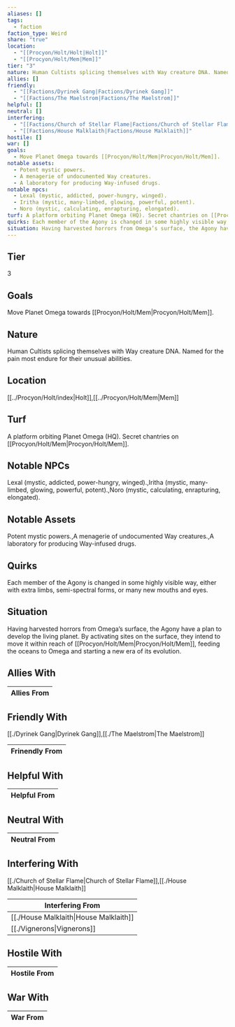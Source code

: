 ```yaml
---
aliases: []
tags:
  - faction
faction_type: Weird
share: "true"
location:
  - "[[Procyon/Holt/Holt|Holt]]"
  - "[[Procyon/Holt/Mem|Mem]]"
tier: "3"
nature: Human Cultists splicing themselves with Way creature DNA. Named for the pain most endure for their unusual abilities.
allies: []
friendly:
  - "[[Factions/Dyrinek Gang|Factions/Dyrinek Gang]]"
  - "[[Factions/The Maelstrom|Factions/The Maelstrom]]"
helpful: []
neutral: []
interfering:
  - "[[Factions/Church of Stellar Flame|Factions/Church of Stellar Flame]]"
  - "[[Factions/House Malklaith|Factions/House Malklaith]]"
hostile: []
war: []
goals:
  - Move Planet Omega towards [[Procyon/Holt/Mem|Procyon/Holt/Mem]].
notable assets:
  - Potent mystic powers.
  - A menagerie of undocumented Way creatures.
  - A laboratory for producing Way-infused drugs.
notable npcs:
  - Lexal (mystic, addicted, power-hungry, winged).
  - Iritha (mystic, many-limbed, glowing, powerful, potent).
  - Noro (mystic, calculating, enrapturing, elongated).
turf: A platform orbiting Planet Omega (HQ). Secret chantries on [[Procyon/Holt/Mem|Procyon/Holt/Mem]].
quirks: Each member of the Agony is changed in some highly visible way, either with extra limbs, semi-spectral forms, or many new mouths and eyes.
situation: Having harvested horrors from Omega’s surface, the Agony have a plan to develop the living planet. By activating sites on the surface, they intend to move it within reach of [[Procyon/Holt/Mem|Procyon/Holt/Mem]], feeding the oceans to Omega and starting a new era of its evolution.
---
```

## Tier

3

## Goals

Move Planet Omega towards [[Procyon/Holt/Mem|Procyon/Holt/Mem]].

## Nature

Human Cultists splicing themselves with Way creature DNA. Named for the pain most endure for their unusual abilities.

## Location

[[../Procyon/Holt/index|Holt]],[[../Procyon/Holt/Mem|Mem]]

## Turf

A platform orbiting Planet Omega (HQ). Secret chantries on [[Procyon/Holt/Mem|Procyon/Holt/Mem]].

## Notable NPCs

Lexal (mystic, addicted, power-hungry, winged).,Iritha (mystic, many-limbed, glowing, powerful, potent).,Noro (mystic, calculating, enrapturing, elongated).

## Notable Assets

Potent mystic powers.,A menagerie of undocumented Way creatures.,A laboratory for producing Way-infused drugs.

## Quirks

Each member of the Agony is changed in some highly visible way, either with extra limbs, semi-spectral forms, or many new mouths and eyes.

## Situation

Having harvested horrors from Omega’s surface, the Agony have a plan to develop the living planet. By activating sites on the surface, they intend to move it within reach of [[Procyon/Holt/Mem|Procyon/Holt/Mem]], feeding the oceans to Omega and starting a new era of its evolution.

## Allies With



| Allies From |
| ----------- |


## Friendly With

[[./Dyrinek Gang|Dyrinek Gang]],[[./The Maelstrom|The Maelstrom]]

| Frinendly From |
| -------------- |


## Helpful With



| Helpful From |
| ------------ |


## Neutral With




| Neutral From |
| ------------ |



## Interfering With

[[./Church of Stellar Flame|Church of Stellar Flame]],[[./House Malklaith|House Malklaith]]


| Interfering From                                 |
| ------------------------------------------------ |
| [[./House Malklaith\|House Malklaith]] |
| [[./Vignerons\|Vignerons]]             |



## Hostile With




| Hostile From |
| ------------ |



## War With



| War From |
| -------- |


